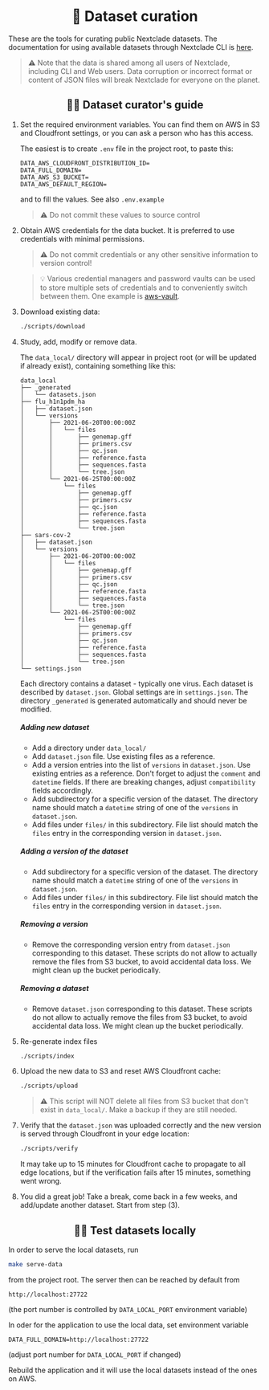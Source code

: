 <h1 id="dataset-curation" align="center">
💾 Dataset curation
</h1>

These are the tools for curating public Nextclade datasets. The documentation for using available datasets through Nextclade CLI is [here](../../docs/user/datasets.md).


> ⚠️ Note that the data is shared among all users of Nextclade, including CLI and Web users. Data corruption or incorrect format or content of JSON files will break Nextclade for everyone on the planet.



<h2 id="dataset-curators-guide" align="center">
🧑💾 Dataset curator's guide
</h2>


 1. Set the required environment variables. You can find them on AWS in S3 and Cloudfront settings, or you can ask a person who has this access.

    The easiest is to create `.env` file in the project root, to paste this:
    
    ```
    DATA_AWS_CLOUDFRONT_DISTRIBUTION_ID=
    DATA_FULL_DOMAIN=
    DATA_AWS_S3_BUCKET=
    DATA_AWS_DEFAULT_REGION=
    ```
    
    and to fill the values. See also `.env.example`

    > ⚠️ Do not commit these values to source control


 2. Obtain AWS credentials for the data bucket. It is preferred to use credentials with minimal permissions.

    > ⚠️ Do not commit credentials or any other sensitive information to version control!
   
    > 💡 Various credential managers and password vaults can be used to store multiple sets of credentials and to conveniently switch between them. One example is [aws-vault](https://github.com/99designs/aws-vault).


 3. Download existing data:

    ```bash
    ./scripts/download
    ```

 4. Study, add, modify or remove data.

    The `data_local/` directory will appear in project root (or will be updated if already exist), containing something like this:

    ```
    data_local
    ├── _generated
    │   └── datasets.json
    ├── flu_h1n1pdm_ha
    │   ├── dataset.json
    │   └── versions
    │       ├── 2021-06-20T00:00:00Z
    │       │   └── files
    │       │       ├── genemap.gff
    │       │       ├── primers.csv
    │       │       ├── qc.json
    │       │       ├── reference.fasta
    │       │       ├── sequences.fasta
    │       │       └── tree.json
    │       └── 2021-06-25T00:00:00Z
    │           └── files
    │               ├── genemap.gff
    │               ├── primers.csv
    │               ├── qc.json
    │               ├── reference.fasta
    │               ├── sequences.fasta
    │               └── tree.json
    ├── sars-cov-2
    │   ├── dataset.json
    │   └── versions
    │       ├── 2021-06-20T00:00:00Z
    │       │   └── files
    │       │       ├── genemap.gff
    │       │       ├── primers.csv
    │       │       ├── qc.json
    │       │       ├── reference.fasta
    │       │       ├── sequences.fasta
    │       │       └── tree.json
    │       └── 2021-06-25T00:00:00Z
    │           └── files
    │               ├── genemap.gff
    │               ├── primers.csv
    │               ├── qc.json
    │               ├── reference.fasta
    │               ├── sequences.fasta
    │               └── tree.json
    └── settings.json
    ```

    Each directory contains a dataset - typically one virus. Each dataset is described by `dataset.json`.  Global settings are in `settings.json`. The directory `_generated` is generated automatically and should never be modified.

    ##### Adding new dataset
     - Add a directory under `data_local/`
     - Add `dataset.json` file. Use existing files as a reference.
     - Add a version entries into the list of `versions` in `dataset.json`. Use existing entries as a reference. Don't forget to adjust the `comment` and `datetime` fields. If there are breaking changes, adjust `compatibility` fields accordingly.
     - Add subdirectory for a specific version of the dataset. The directory name should match a `datetime` string of one of the `versions` in `dataset.json`.
     - Add files under `files/` in this subdirectory. File list should match the `files` entry in the corresponding version in `dataset.json`.
    
    ##### Adding a version of the dataset
     - Add subdirectory for a specific version of the dataset. The directory name should match a `datetime` string of one of the `versions` in `dataset.json`.
     - Add files under `files/` in this subdirectory. File list should match the `files` entry in the corresponding version in `dataset.json`.

    ##### Removing a version
     - Remove the corresponding version entry from `dataset.json` corresponding to this dataset. These scripts do not allow to actually remove the files from S3 bucket, to avoid accidental data loss. We might clean up the bucket periodically.

    ##### Removing a dataset
     - Remove `dataset.json` corresponding to this dataset. These scripts do not allow to actually remove the files from S3 bucket, to avoid accidental data loss. We might clean up the bucket periodically.


 4. Re-generate index files

    ```bash
    ./scripts/index
    ```

 5. Upload the new data to S3 and reset AWS Cloudfront cache:

    ```bash
    ./scripts/upload
    ```

    > ⚠️ This script will NOT delete all files from S3 bucket that don't exist in `data_local/`. Make a backup if they are still needed.


 6. Verify that the `dataset.json` was uploaded correctly and the new version is served through Cloudfront in your edge location:

    ```bash
    ./scripts/verify
    ```

    It may take up to 15 minutes for Cloudfront cache to propagate to all edge locations, but if the verification fails after 15 minutes, something went wrong. 

 7. You did a great job! Take a break, come back in a few weeks, and add/update another dataset. Start from step (3).



<h2 id="test-datasets-locally" align="center">
🧪💾 Test datasets locally
</h2>

In order to serve the local datasets, run

```bash
make serve-data
```

from the project root. The server then can be reached by default from 

```
http://localhost:27722
```

(the port number is controlled by `DATA_LOCAL_PORT` environment variable)


In oder for the application to use the local data, set environment variable

```
DATA_FULL_DOMAIN=http://localhost:27722
```

(adjust port number for `DATA_LOCAL_PORT` if changed)

Rebuild the application and it will use the local datasets instead of the ones on AWS.
